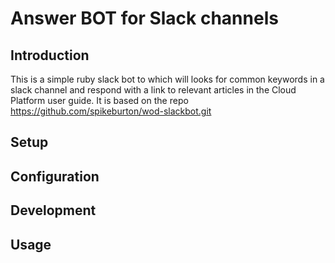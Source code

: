 # Answer BOT for Slack channels
## Introduction
This is a simple ruby slack bot to which will looks for common keywords in a slack channel and respond with a link to relevant articles in the Cloud Platform user guide. It is based on the repo https://github.com/spikeburton/wod-slackbot.git

## Setup


## Configuration

## Development

## Usage

